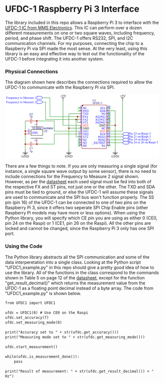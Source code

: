 # UFDC-1 Raspberry Pi 3 Interface
The library included in this repo allows a Raspberry Pi 3 to interface with the [UFDC-1 IC from MMS Electronics](https://www.mmselectronics.co.uk/products/sensors/frequency/ufdc-1-sensor-to-digital-transducer-serial-spi-and-i2c-interface-pdil). This IC can perform over a dozen different measurements on one or two square waves, including frequency, period, and phase shift. The UFDC-1 offers RS232, SPI, and I2C communication channels. For my purposes, connecting the chip to a Raspberry Pi via SPI made the most sense. At the very least, using this library is an easy and effective way to test out the functionality of the UFDC-1 before integrating it into another system.
### Physical Connections
The diagram shown here describes the connections required to allow the UFDC-1 to communicate with the Raspberry Pi via SPI.

![UFDC-1 Connection Diagram for Raspi 3](https://github.com/ssieglaff/UFDC1-with-Raspberry-Pi/blob/main/UFDC-1%20Raspi%203%20Connection%20Diagram.png)

There are a few things to note. If you are only measuring a single signal (for instance, a single square wave output by some sensor), there is no need to include connections for the Frequency to Measure 2 signal shown. However, as per the [datasheet](https://www.mmselectronics.co.uk/images/datasheets/sensors/UTI/UFDC_notes.pdf) each used signal must be fed into both of the respective FX and ST pins, not just one or the other.
The TXD and SDA pins must be tied to ground, or else the UFDC-1 will assume these signals are used to communicate and the SPI bus won't function properly.
The SS pin (pin 16) of the UFDC-1 can be connected to one of two pins on the Raspberry Pi 3, since it offers two seperate SPI Chip Enable pins (other Raspberry Pi models may have more or less options). When using the Python library, you will specify which CE pin you are using as either 0 (CE0, pin 24 on the Raspi) or 1 (CE1, pin 26 on the Raspi). All the other pins are locked and cannot be changed, since the Raspberry Pi 3 only has one SPI port.
### Using the Code
The Python library abstracts all the SPI communication and some of the data interperetation into a single class. Looking at the Python script "UFDC1_example.py" in this repo should give a pretty good idea of how to use the library. All of the functions in the class correspond to the commands shown in Table 5 on page 12 of the [datasheet](https://www.mmselectronics.co.uk/images/datasheets/sensors/UTI/UFDC_notes.pdf), except for the function "get_result_decimal()" which returns the measurement value from the UFDC-1 as a floating point decimal instead of a byte array. The code from "UFDC1_example.py" is shown below.
```
from UFDC1 import UFDC1

ufdc = UFDC1(0) # Use CE0 on the Raspi
ufdc.set_accuracy(7)
ufdc.set_measuring_mode(0)

print("Accuracy set to " + str(ufdc.get_accuracy()))
print("Measuring mode set to " + str(ufdc.get_measuring_mode()))

ufdc.start_measurement()

while(ufdc.is_measurement_done()):
	pass

print("Result of measurement: " + str(ufdc.get_result_decimal()) + " Hz")
```
